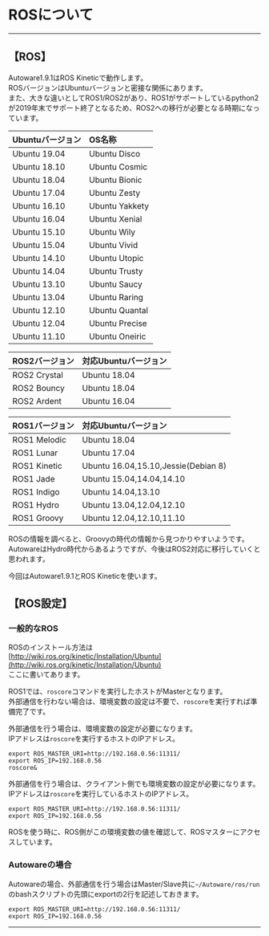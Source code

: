 # ROSについて
<hr>

## 【ROS】
Autoware1.9.1はROS Kineticで動作します。<br>
ROSバージョンはUbuntuバージョンと密接な関係にあります。<br>
また、大きな違いとしてROS1/ROS2があり、ROS1がサポートしているpython2が2019年末でサポート終了となるため、ROS2への移行が必要となる時期になっています。<br>

| Ubuntuバージョン | OS名称 |
|:--|:--|
| Ubuntu 19.04 | Ubuntu Disco |
| Ubuntu 18.10 | Ubuntu Cosmic |
| Ubuntu 18.04 | Ubuntu Bionic |
| Ubuntu 17.04 | Ubuntu Zesty |
| Ubuntu 16.10 | Ubuntu Yakkety |
| Ubuntu 16.04 | Ubuntu Xenial |
| Ubuntu 15.10 | Ubuntu Wily |
| Ubuntu 15.04 | Ubuntu Vivid |
| Ubuntu 14.10 | Ubuntu Utopic |
| Ubuntu 14.04 | Ubuntu Trusty |
| Ubuntu 13.10 | Ubuntu Saucy |
| Ubuntu 13.04 | Ubuntu Raring |
| Ubuntu 12.10 | Ubuntu Quantal |
| Ubuntu 12.04 | Ubuntu Precise |
| Ubuntu 11.10 | Ubuntu Oneiric |

| ROS2バージョン | 対応Ubuntuバージョン |
|:--|:--|
| ROS2 Crystal | Ubuntu 18.04 |
| ROS2 Bouncy  | Ubuntu 18.04 |
| ROS2 Ardent  | Ubuntu 16.04 |

| ROS1バージョン | 対応Ubuntuバージョン |
|:--|:--|
| ROS1 Melodic | Ubuntu 18.04 |
| ROS1 Lunar   | Ubuntu 17.04 |
| ROS1 Kinetic | Ubuntu 16.04,15.10,Jessie(Debian 8) |
| ROS1 Jade    | Ubuntu 15.04,14.04,14.10 |
| ROS1 Indigo  | Ubuntu 14.04,13.10 |
| ROS1 Hydro   | Ubuntu 13.04,12.04,12.10 |
| ROS1 Groovy  | Ubuntu 12.04,12.10,11.10 |

ROSの情報を調べると、Groovyの時代の情報から見つかりやすいようです。<br>
AutowareはHydro時代からあるようですが、今後はROS2対応に移行していくと思われます。<br>

今回はAutoware1.9.1とROS Kineticを使います。<br>

## 【ROS設定】
### 一般的なROS
ROSのインストール方法は<br>
[http://wiki.ros.org/kinetic/Installation/Ubuntu](http://wiki.ros.org/kinetic/Installation/Ubuntu)<br>
ここに書いてあります。<br>

ROS1では、`roscore`コマンドを実行したホストがMasterとなります。<br>
外部通信を行わない場合は、環境変数の設定は不要で、`roscore`を実行すれば準備完了です。

外部通信を行う場合は、環境変数の設定が必要になります。<br>
IPアドレスは`roscore`を実行するホストのIPアドレス。<br>
```
export ROS_MASTER_URI=http://192.168.0.56:11311/
export ROS_IP=192.168.0.56
roscore&
```
外部通信を行う場合は、クライアント側でも環境変数の設定が必要になります。<br>
IPアドレスは`roscore`を実行しているホストのIPアドレス。<br>
```
export ROS_MASTER_URI=http://192.168.0.56:11311/
export ROS_IP=192.168.0.56
```
ROSを使う時に、ROS側がこの環境変数の値を確認して、ROSマスターにアクセスしています。<br>

### Autowareの場合
Autowareの場合、外部通信を行う場合はMaster/Slave共に`~/Autoware/ros/run`のbashスクリプトの先頭にexportの2行を記述しておきます。<br>
```
export ROS_MASTER_URI=http://192.168.0.56:11311/
export ROS_IP=192.168.0.56
```

<hr>
